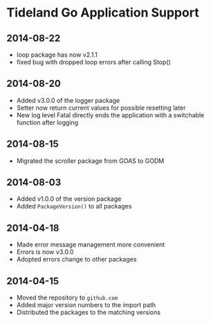 # Tideland Go Application Support

## 2014-08-22

- loop package has now v2.1.1
- fixed bug with dropped loop errors after calling Stop()

## 2014-08-20

- Added v3.0.0 of the logger package
- Setter now return current values for possible resetting later
- New log level Fatal directly ends the application with a
  switchable function after logging

## 2014-08-15

- Migrated the scroller package from GOAS to GODM

## 2014-08-03

- Added v1.0.0 of the version package
- Added `PackageVersion()` to all packages

## 2014-04-18

- Made error message management more convenient
- Errors is now v3.0.0
- Adopted errors change to other packages

## 2014-04-15

- Moved the repository to `github.com`
- Added major version numbers to the import path
- Distributed the packages to the matching versions

